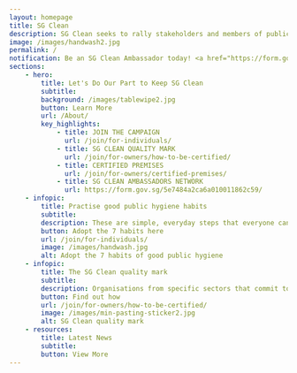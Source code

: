 ```yaml
---
layout: homepage
title: SG Clean
description: SG Clean seeks to rally stakeholders and members of public to do their part, by adopting good personal habits and social responsibility. 
image: /images/handwash2.jpg
permalink: /
notification: Be an SG Clean Ambassador today! <a href="https://form.gov.sg/5e7484a2ca6a010011862c59">Sign up here</a>
sections:
    - hero:
        title: Let's Do Our Part to Keep SG Clean
        subtitle: 
        background: /images/tablewipe2.jpg
        button: Learn More
        url: /About/
        key_highlights:
            - title: JOIN THE CAMPAIGN
              url: /join/for-individuals/
            - title: SG CLEAN QUALITY MARK
              url: /join/for-owners/how-to-be-certified/
            - title: CERTIFIED PREMISES
              url: /join/for-owners/certified-premises/
            - title: SG CLEAN AMBASSADORS NETWORK
              url: https://form.gov.sg/5e7484a2ca6a010011862c59/
    - infopic:
        title: Practise good public hygiene habits
        subtitle:  
        description: These are simple, everyday steps that everyone can take to improve our hygiene standards.
        button: Adopt the 7 habits here
        url: /join/for-individuals/
        image: /images/handwash.jpg
        alt: Adopt the 7 habits of good public hygiene
    - infopic:
        title: The SG Clean quality mark
        subtitle:
        description: Organisations from specific sectors that commit to upholding good sanitation and hygiene practices can be assessed and certified with the SG Clean quality mark.
        button: Find out how
        url: /join/for-owners/how-to-be-certified/
        image: /images/min-pasting-sticker2.jpg
        alt: SG Clean quality mark
    - resources:
        title: Latest News
        subtitle:
        button: View More
---
```

